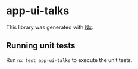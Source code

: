 # app-ui-talks

This library was generated with [Nx](https://nx.dev).

## Running unit tests

Run `nx test app-ui-talks` to execute the unit tests.
